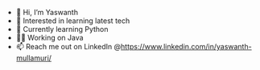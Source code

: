 - 👋 Hi, I’m Yaswanth
- 👀 Interested in learning latest tech
- 🌱 Currently learning Python
- 👨‍💻 Working on Java
- 📫 Reach me out on LinkedIn @https://www.linkedin.com/in/yaswanth-mullamuri/

<!---
YaswanthMullamuri/YaswanthMullamuri is a ✨ special ✨ repository because its `README.md` (this file) appears on your GitHub profile.
You can click the Preview link to take a look at your changes.
--->
